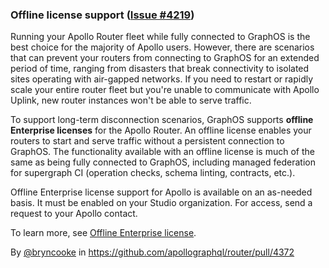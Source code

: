 ### Offline license support ([Issue #4219](https://github.com/apollographql/router/issues/4219))

Running your Apollo Router fleet while fully connected to GraphOS is the best choice for the majority of Apollo users. However, there are scenarios that can prevent your routers from connecting to GraphOS for an extended period of time, ranging from disasters that break connectivity to isolated sites operating with air-gapped networks. If you need to restart or rapidly scale your entire router fleet but you're unable to communicate with Apollo Uplink, new router instances won't be able to serve traffic.

To support long-term disconnection scenarios, GraphOS supports **offline Enterprise licenses** for the Apollo Router. An offline license enables your routers to start and serve traffic without a persistent connection to GraphOS. The functionality available with an offline license is much of the same as being fully connected to GraphOS, including managed federation for supergraph CI (operation checks, schema linting, contracts, etc.).

Offline Enterprise license support for Apollo is available on an as-needed basis. It must be enabled on your Studio organization. For access, send a request to your Apollo contact.

To learn more, see [Offline Enterprise license](https://www.apollographql.com/docs/router/enterprise-features/#offline-enterprise-license).

By [@bryncooke](https://github.com/bryncooke) in https://github.com/apollographql/router/pull/4372
